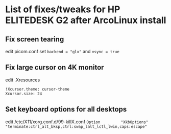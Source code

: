 # List of fixes/tweaks for HP ELITEDESK G2 after ArcoLinux install

## Fix screen tearing
edit picom.conf
set `backend = "glx"`
and `vsync = true`

## Fix large cursor on 4K monitor
edit .Xresources
```
!Xcursor.theme: cursor-theme
Xcursor.size: 24
```
## Set keyboard options for all desktops
edit /etc/X11/xorg.conf.d/99-killX.conf
`Option         "XkbOptions" "terminate:ctrl_alt_bksp,ctrl:swap_lalt_lctl_lwin,caps:escape"`
